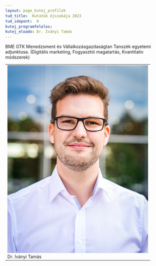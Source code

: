 ```yaml
---
layout: page_kutej_profilok
tud_title:  Kutatók éjszakája 2023
tud_idopont:  0
kutej_programfelelos: 
kutej_eloado: Dr. Iványi Tamás
---
```


BME GTK Menedzsment és Vállalkozásgazdaságtan Tanszék egyetemi adjunktusa. (Digitális marketing, Fogyasztói magatartás, Kvantitatív módszerek)

<table class="picture">
<tr>
<td>

<div class="gallery">
    <img src="images/Ivanyi_Tamas.jpg" max-width="250" max-height="200">
  <div class="desc">Dr. Iványi Tamás</div>
</div>

</td>
</tr>
</table>
